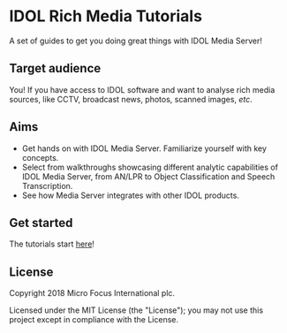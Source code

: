 # IDOL Rich Media Tutorials

A set of guides to get you doing great things with IDOL Media Server!

## Target audience

You! If you have access to IDOL software and want to analyse rich media sources, like CCTV, broadcast news, photos, scanned images, *etc*.

## Aims

- Get hands on with IDOL Media Server.  Familiarize yourself with key concepts.
- Select from walkthroughs showcasing different analytic capabilities of IDOL Media Server, from AN/LPR to Object Classification and Speech Transcription.
- See how Media Server integrates with other IDOL products.

## Get started

The tutorials start [here](tutorials/README.md)!

## License

Copyright 2018 Micro Focus International plc.

Licensed under the MIT License (the "License"); you may not use this project except in compliance with the License.
